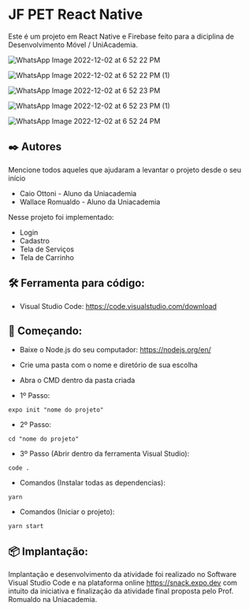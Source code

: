 # JF PET React Native

Este é um projeto em React Native e Firebase feito para a diciplina de Desenvolvimento Móvel / UniAcademia.

![WhatsApp Image 2022-12-02 at 6 52 22 PM](https://user-images.githubusercontent.com/71532693/205397720-54fbe93f-5d24-45af-b4dd-3720a0aeb2cd.jpeg)

![WhatsApp Image 2022-12-02 at 6 52 22 PM (1)](https://user-images.githubusercontent.com/71532693/205397719-919c3e0b-8e1c-4875-bd75-4311d8ecaf11.jpeg)

![WhatsApp Image 2022-12-02 at 6 52 23 PM](https://user-images.githubusercontent.com/71532693/205397718-3df5599d-1fbe-4f10-9261-13d7c325bc21.jpeg)

![WhatsApp Image 2022-12-02 at 6 52 23 PM (1)](https://user-images.githubusercontent.com/71532693/205397714-8fc459a8-6fae-41f9-81b1-cee3671861d7.jpeg)

![WhatsApp Image 2022-12-02 at 6 52 24 PM](https://user-images.githubusercontent.com/71532693/205397710-319753bc-c3ea-4627-9878-57f11ffd57f1.jpeg)

## ✒️ Autores

Mencione todos aqueles que ajudaram a levantar o projeto desde o seu início

* Caio Ottoni - Aluno da Uniacademia
* Wallace Romualdo - Aluno da Uniacademia

Nesse projeto foi implementado:

* Login
* Cadastro
* Tela de Serviços
* Tela de Carrinho

## 🛠️ Ferramenta para código:

* Visual Studio Code:
https://code.visualstudio.com/download

## 🚀 Começando:

* Baixe o Node.js do seu computador:
https://nodejs.org/en/

* Crie uma pasta com o nome e diretório de sua escolha 

* Abra o CMD dentro da pasta criada 

* 1º Passo:

```
expo init "nome do projeto"
```

* 2º Passo:

```
cd "nome do projeto"
```

* 3º Passo (Abrir dentro da ferramenta Visual Studio):

```
code .
```

* Comandos (Instalar todas as dependencias):

```
yarn
```

* Comandos (Iniciar o projeto):

```
yarn start
```

## 📦 Implantação:

Implantação e desenvolvimento da atividade foi realizado no Software Visual Studio Code e na plataforma online https://snack.expo.dev com intuito da iniciativa e finalização da atividade final proposta pelo Prof. Romualdo na Uniacademia.
